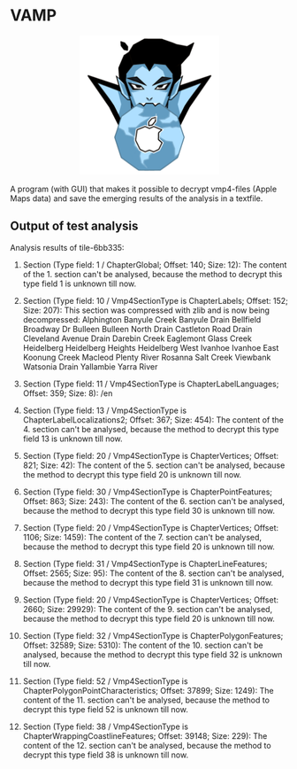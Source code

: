 # VAMP

<p align="center">
  <picture>
    <source media="(prefers-color-scheme: dark)" srcset="https://github.com/Karaatin/VAMP/blob/main/VAMPIcon-vmp4_analyzer.png" width="50%">
    <source media="(prefers-color-scheme: light)" srcset="https://github.com/Karaatin/VAMP/blob/main/VAMPIcon-vmp4_analyzer.png" width="50%">
    <img src="https://github.com/Karaatin/VAMP/blob/main/VAMPIcon-vmp4_analyzer.png" width="50%">
  </picture>
</p>

A program (with GUI) that makes it possible to decrypt vmp4-files (Apple Maps data) and save the emerging results of the analysis in a textfile.

## Output of test analysis

Analysis results of tile-6bb335:
1. Section (Type field: 1 / ChapterGlobal; Offset: 140; Size: 12):
The content of the 1. section can't be analysed, because the method to decrypt this type field 1 is unknown till now.

2. Section (Type field: 10 / Vmp4SectionType is ChapterLabels; Offset: 152; Size: 207):
This section was compressed with zlib and is now being decompressed:
Alphington Banyule Creek Banyule Drain Bellfield Broadway Dr Bulleen Bulleen North Drain Castleton Road Drain Cleveland Avenue Drain Darebin Creek Eaglemont Glass Creek Heidelberg Heidelberg Heights Heidelberg West Ivanhoe Ivanhoe East Koonung Creek Macleod Plenty River Rosanna Salt Creek Viewbank Watsonia Drain Yallambie Yarra River 

3. Section (Type field: 11 / Vmp4SectionType is ChapterLabelLanguages; Offset: 359; Size: 8):
/en 

4. Section (Type field: 13 / Vmp4SectionType is ChapterLabelLocalizations2; Offset: 367; Size: 454):
The content of the 4. section can't be analysed, because the method to decrypt this type field 13 is unknown till now.

5. Section (Type field: 20 / Vmp4SectionType is ChapterVertices; Offset: 821; Size: 42):
The content of the 5. section can't be analysed, because the method to decrypt this type field 20 is unknown till now.

6. Section (Type field: 30 / Vmp4SectionType is ChapterPointFeatures; Offset: 863; Size: 243):
The content of the 6. section can't be analysed, because the method to decrypt this type field 30 is unknown till now.

7. Section (Type field: 20 / Vmp4SectionType is ChapterVertices; Offset: 1106; Size: 1459):
The content of the 7. section can't be analysed, because the method to decrypt this type field 20 is unknown till now.

8. Section (Type field: 31 / Vmp4SectionType is ChapterLineFeatures; Offset: 2565; Size: 95):
The content of the 8. section can't be analysed, because the method to decrypt this type field 31 is unknown till now.

9. Section (Type field: 20 / Vmp4SectionType is ChapterVertices; Offset: 2660; Size: 29929):
The content of the 9. section can't be analysed, because the method to decrypt this type field 20 is unknown till now.

10. Section (Type field: 32 / Vmp4SectionType is ChapterPolygonFeatures; Offset: 32589; Size: 5310):
The content of the 10. section can't be analysed, because the method to decrypt this type field 32 is unknown till now.

11. Section (Type field: 52 / Vmp4SectionType is ChapterPolygonPointCharacteristics; Offset: 37899; Size: 1249):
The content of the 11. section can't be analysed, because the method to decrypt this type field 52 is unknown till now.

12. Section (Type field: 38 / Vmp4SectionType is ChapterWrappingCoastlineFeatures; Offset: 39148; Size: 229):
The content of the 12. section can't be analysed, because the method to decrypt this type field 38 is unknown till now.

